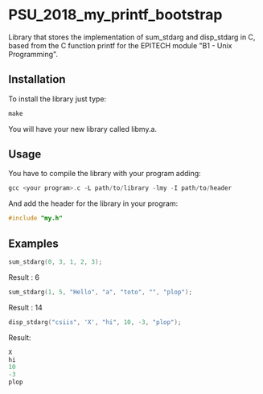 # PSU_2018_my_printf_bootstrap
Library that stores the implementation of sum_stdarg and disp_stdarg in C, based from the C function printf for the EPITECH module "B1 - Unix Programming".

Installation
-----------

To install the library just type:

```C
make
```

You will have your new library called libmy.a.

Usage
-----

You have to compile the library with your program adding:

```C
gcc <your program>.c -L path/to/library -lmy -I path/to/header
```

And add the header for the library in your program:

```C
#include "my.h"
```

Examples
-----

```C
sum_stdarg(0, 3, 1, 2, 3);
```

Result : 6

```C
sum_stdarg(1, 5, "Hello", "a", "toto", "", "plop");
```

Result : 14

```C
disp_stdarg("csiis", 'X', "hi", 10, -3, "plop");
```

Result:

```C
X
hi
10
-3
plop
```
